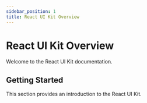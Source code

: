 ```yaml
---
sidebar_position: 1
title: React UI Kit Overview
---
```


# React UI Kit Overview

Welcome to the React UI Kit documentation.

## Getting Started

This section provides an introduction to the React UI Kit.